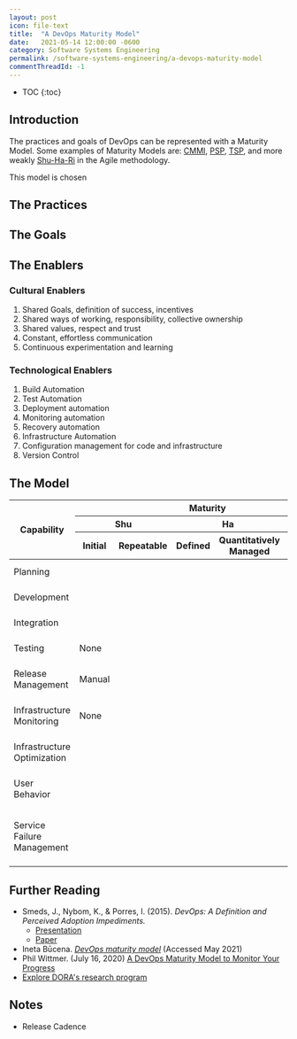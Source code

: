```yaml
---
layout: post
icon: file-text
title:  "A DevOps Maturity Model"
date:   2021-05-14 12:00:00 -0600
category: Software Systems Engineering
permalink: /software-systems-engineering/a-devops-maturity-model
commentThreadId: -1
---
```


* TOC
{:toc}

## Introduction

The practices and goals of DevOps can be represented with a Maturity Model.
Some examples of Maturity Models are:
[CMMI](https://en.wikipedia.org/wiki/Capability_Maturity_Model_Integration),
[PSP](https://en.wikipedia.org/wiki/Personal_software_process),
[TSP](https://en.wikipedia.org/wiki/Team_software_process),
and more weakly [Shu-Ha-Ri](https://www.scrum.org/resources/blog/shu-ha-ri-professional-coaching)
in the Agile methodology.

This model is chosen 

## The Practices

## The Goals

## The Enablers

### Cultural Enablers

1. Shared Goals, definition of success, incentives
2. Shared ways of working, responsibility, collective ownership
3. Shared values, respect and trust
4. Constant, effortless communication
5. Continuous experimentation and learning

### Technological Enablers

1. Build Automation
2. Test Automation
3. Deployment automation
4. Monitoring automation
5. Recovery automation
6. Infrastructure Automation
7. Configuration management for code and infrastructure
8. Version Control

## The Model

<table>
  <thead>
    <tr>
      <th rowspan="3">Capability</th>
      <th colspan="5">Maturity</th>
      <th rowspan="3">Goal</th>
    </tr>
    <tr>
      <th colspan="2">Shu</th>
      <th colspan="2">Ha</th>
      <th colspan="1">Ri</th>
    </tr>
    <tr>
      <th>Initial</th>
      <th>Repeatable</th>
      <th>Defined</th>
      <th>Quantitatively Managed</th>
      <th>Optimizing</th>
    </tr>
  </thead>
  <tbody>
    <tr>
      <td>Planning</td>
      <td colspan="5">&nbsp;</td>
      <td>Continuous Planning</td>
    </tr>
    <tr>
      <td>Development</td>
      <td colspan="5">&nbsp;</td>
      <td>Continuous Development</td>
    </tr>
    <tr>
      <td>Integration</td>
      <td colspan="5">&nbsp;</td>
      <td>Continuous Integration</td>
    </tr>
    <tr>
      <td>Testing</td>
      <td>None</td>
      <td colspan="4">&nbsp;</td>
      <td>Continuous Testing</td>
    </tr>
    <tr>
      <td>Release Management</td>
      <td>Manual</td>
      <td colspan="4">&nbsp;</td>
      <td>Continuous Release Management</td>
    </tr>
    <tr>
      <td>Infrastructure Monitoring</td>
      <td>None</td>
      <td colspan="4">&nbsp;</td>
      <td>Continuous Infrastructure Monitoring</td>
    </tr>
    <tr>
      <td>Infrastructure Optimization</td>
      <td colspan="5">&nbsp;</td>
      <td>Continuous Infrastructure Optimization</td>
    </tr>
    <tr>
      <td>User Behavior</td>
      <td colspan="5">&nbsp;</td>
      <td>Continuous Monitoring &amp; Feedback</td>
    </tr>
    <tr>
      <td>Service Failure Management</td>
      <td colspan="5">&nbsp;</td>
      <td>Service Failure Recovery Without Delay</td>
    </tr>
  </tbody>
</table>

## Further Reading

* Smeds, J., Nybom, K., & Porres, I. (2015). _DevOps: A Definition and Perceived Adoption Impediments._
  * [Presentation](https://pdfs.semanticscholar.org/ea36/96c46ca99b0fb7866af152db0e161efe37d3.pdf)
  * [Paper](https://link.springer.com/chapter/10.1007%2F978-3-319-18612-2_14)
* Ineta Būcena. _[DevOps maturity model](https://devopsadoptmeth.wordpress.com/method-description/devops-maturity-model/)_ (Accessed May 2021)
* Phil Wittmer. (July 16, 2020) [A DevOps Maturity Model to Monitor Your Progress](https://www.tiempodev.com/blog/devops-maturity-model/)
* [Explore DORA's research program](https://www.devops-research.com/research.html)

## Notes
- Release Cadence